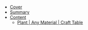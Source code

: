 * [Cover](/)
* [Summary](/README.md)
* [Content](/en_us/README.md)
  * [Plant | Any Material | Craft Table](/en_us/recipes/plant/plant__any_material__crafting.md)

